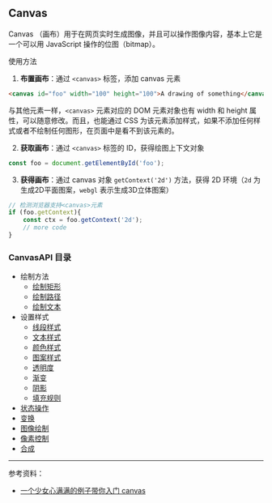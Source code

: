 ## Canvas

Canvas （画布）用于在网页实时生成图像，并且可以操作图像内容，基本上它是一个可以用 JavaScript 操作的位图（bitmap）。

使用方法

1. **布置画布**：通过 `<canvas>`  标签，添加 canvas 元素

```html
<canvas id="foo" width="100" height="100">A drawing of something</canvas>
```

与其他元素一样，`<canvas>` 元素对应的 DOM 元素对象也有 width 和 height 属性，可以随意修改。而且，也能通过 CSS 为该元素添加样式，如果不添加任何样式或者不绘制任何图形，在页面中是看不到该元素的。

2. **获取画布**：通过 `<canvas>` 标签的 ID，获得绘图上下文对象

```js
const foo = document.getElementById('foo');
```

3. **获得画布**：通过 canvas 对象 `getContext('2d')` 方法，获得 2D 环境（`2d` 为生成2D平面图案，`webgl` 表示生成3D立体图案）

```js
// 检测浏览器支持<canvas>元素
if (foo.getContext){
	const ctx = foo.getContext('2d');
    // more code
}
```

### CanvasAPI 目录

- 绘制方法
  - [绘制矩形](canvas-api/drawing-methods/drawing-retangles.md)
  - [绘制路径](canvas-api/drawing-methods/drawing-paths.md)
  - [绘制文本](canvas-api/drawing-methods/drawing-text.md)
- 设置样式
  - [线段样式](canvas-api/applying-styles-and-colors/line-styles.md)
  - [文本样式](canvas-api/applying-styles-and-colors/text-styles.md)
  - [颜色样式](canvas-api/applying-styles-and-colors/colors.md)
  - [图案样式](canvas-api/applying-styles-and-colors/patterns.md)
  - [透明度](canvas-api/applying-styles-and-colors/transparency.md)
  - [渐变](canvas-api/applying-styles-and-colors/gradients.md)
  - [阴影](canvas-api/applying-styles-and-colors/shadows.md)
  - [填充规则](canvas-api/applying-styles-and-colors/canvas-fill-rules.md)
- [状态操作](canvas-api/the-canvas-state.md)
- [变换](canvas-api/transformations.md)
- [图像绘制](canvas-api/drawing-images.md)
- [像素控制](canvas-api/pixel-manipulation.md)
- [合成](canvas-api/compositing.md)

---

参考资料：

- [一个少女心满满的例子带你入门 canvas](https://segmentfault.com/p/1210000010536257/read)